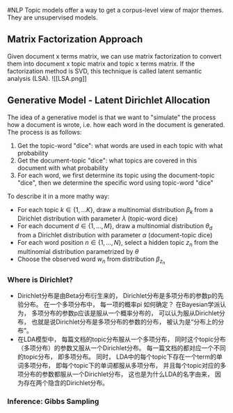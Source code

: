 #NLP 
Topic models offer a way to get a corpus-level view of major themes. They are unsupervised models.

## Matrix Factorization Approach
Given document x terms matrix, we can use matrix factorization to convert them into document x topic matrix and topic x terms matrix. If the factorization method is SVD, this technique is called latent semantic analysis (LSA).
![[LSA.png]]

## Generative Model - Latent Dirichlet Allocation
The idea of a generative model is that we want to "simulate" the process how a document is wrote, i.e. how each word in the document is generated. The process is as follows:
1. Get the topic-word "dice": what words are used in each topic with what probability
2. Get the document-topic "dice": what topics are covered in this document with what probability
3. For each word, we first determine its topic using the document-topic "dice", then we determine the specific word using topic-word "dice"

To describe it in a more mathy way:
- For each topic $k \in \{1, ... K\}$, draw a multinomial distribution $\beta_k$ from a Dirichlet distribution with parameter $\lambda$ (topic-word dice)
- For each document $d \in \{1, ..., M\}$, draw a multinomial distribution $\theta_d$ from a Dirichlet distribution with parameter $\alpha$ (document-topic dice)
- For each word position $n \in \{1, ..., N\}$, select a hidden topic $z_n$ from the multinomial distribution parametrized by $\theta$
- Choose the observed word $w_n$ from distribution $\beta_{z_n}$

### Where is Dirichlet?
- Dirichlet分布是由Beta分布衍⽣来的， Dirichlet分布是多项分布的参数p的先验分布。 在⼀个多项分布中， 每⼀项的概率pi 如何确定？ 在Bayesian学派认为， 多项分布的参数p应该是服从⼀个概率分布的， 可以认为服从Dirichlet分 布， 也就是说Dirichlet分布是多项分布的参数的分布， 被认为是“分布上的分布”。
- 在LDA模型中， 每篇⽂档的topic分布服从⼀个多项分布， 同时这个topic分布（多项分布）的参数又服从⼀个Dirichlet分布。 每⼀篇⽂档的都对应⼀个不同的topic分布， 即多项分布。 同时， LDA中的每个topic下存在⼀个term的单词多项分布， 即每个topic下的单词都服从多项分布， 并且每个topic对应的多项分布的参数都服从⼀个Dirichlet分布， 这也是为什么LDA的名字由来， 因为存在两个隐含的Dirichlet分布。

### Inference: Gibbs Sampling